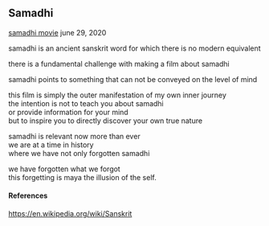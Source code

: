 
## Samadhi

[samadhi movie](https://www.youtube.com/watch?v=Bw9zSMsKcwk)
june 29, 2020

samadhi is an ancient sanskrit word for which there is no modern equivalent

there is a fundamental challenge with making a film about samadhi

samadhi points to something that can not be conveyed on the level of mind

this film is simply the outer manifestation of my own inner journey   
the intention is not to teach you about samadhi   
or provide information for your mind   
but to inspire you to directly discover your own true nature   

samadhi is relevant now more than ever   
we are at a time in history   
where we have not only forgotten samadhi   

we have forgotten what we forgot   
this forgetting is maya the illusion of the self.   

#### References
https://en.wikipedia.org/wiki/Sanskrit
